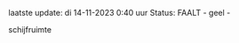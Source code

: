 laatste update: 
di 14-11-2023  0:40   uur 
Status: FAALT - geel - 
<div class="service Y">schijfruimte</div>